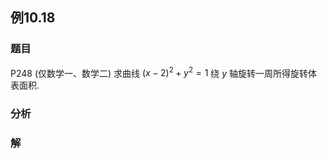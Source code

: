 ## 例10.18
### 题目
P248 (仅数学一、数学二) 求曲线 ${( x - 2) }^{2} + {y}^{2} = 1$ 绕 $y$ 轴旋转一周所得旋转体表面积.
### 分析

### 解